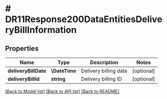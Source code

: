 # # DR11Response200DataEntitiesDeliveryBillInformation

## Properties

Name | Type | Description | Notes
------------ | ------------- | ------------- | -------------
**deliveryBillDate** | **\DateTime** | Delivery billing date | [optional]
**deliveryBillId** | **string** | Delivery billing ID | [optional]

[[Back to Model list]](../../README.md#models) [[Back to API list]](../../README.md#endpoints) [[Back to README]](../../README.md)
